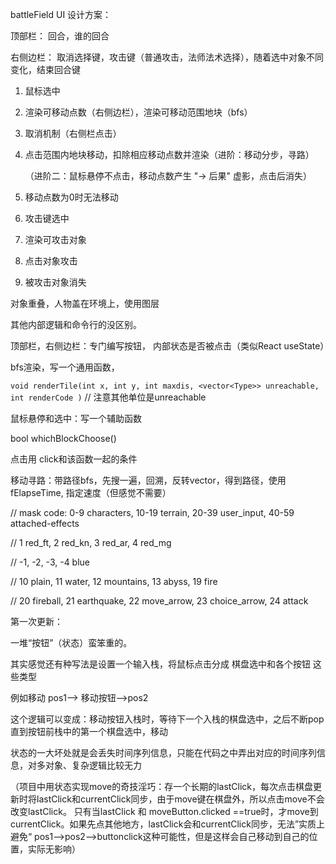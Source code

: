 battleField UI 设计方案：

顶部栏： 回合，谁的回合

右侧边栏： 取消选择键，攻击键（普通攻击，法师法术选择），随着选中对象不同变化，结束回合键

1. 鼠标选中

2. 渲染可移动点数（右侧边栏），渲染可移动范围地块（bfs）

3. 取消机制（右侧栏点击）

4. 点击范围内地块移动，扣除相应移动点数并渲染（进阶：移动分步，寻路）

   （进阶二：鼠标悬停不点击，移动点数产生 "-> 后果" 虚影，点击后消失）

5. 移动点数为0时无法移动
6. 攻击键选中
7. 渲染可攻击对象
8. 点击对象攻击
9. 被攻击对象消失



对象重叠，人物盖在环境上，使用图层

其他内部逻辑和命令行的没区别。

顶部栏，右侧边栏：专门编写按钮， 内部状态是否被点击（类似React useState）

bfs渲染，写一个通用函数，

 `void renderTile(int x, int y, int maxdis, <vector<Type>> unreachable, int renderCode )`  // 注意其他单位是unreachable

鼠标悬停和选中：写一个辅助函数

bool whichBlockChoose()

点击用 click和该函数一起的条件



移动寻路：带路径bfs，先搜一遍，回溯，反转vector，得到路径，使用fElapseTime, 指定速度（但感觉不需要）





  // mask code: 0-9 characters, 10-19 terrain, 20-39 user_input, 40-59 attached-effects

  // 1 red_ft, 2 red_kn, 3 red_ar, 4 red_mg

  // -1, -2, -3, -4 blue

  // 10 plain, 11 water, 12 mountains, 13 abyss, 19 fire

  // 20 fireball, 21 earthquake, 22 move_arrow, 23 choice_arrow, 24 attack





第一次更新：

一堆“按钮”（状态）蛮笨重的。

其实感觉还有种写法是设置一个输入栈，将鼠标点击分成 棋盘选中和各个按钮 这些类型

例如移动  pos1--> 移动按钮-->pos2

这个逻辑可以变成：移动按钮入栈时，等待下一个入栈的棋盘选中，之后不断pop直到按钮前栈中的第一个棋盘选中，移动



状态的一大坏处就是会丢失时间序列信息，只能在代码之中弄出对应的时间序列信息，对多对象、复杂逻辑比较无力



（项目中用状态实现move的奇技淫巧：存一个长期的lastClick，每次点击棋盘更新时将lastClick和currentClick同步，由于move键在棋盘外，所以点击move不会改变lastClick。 只有当lastClick 和 moveButton.clicked ==true时，才move到currentClick。如果先点其他地方，lastClick会和currentClick同步，无法”实质上避免“ pos1-->pos2-->buttonclick这种可能性，但是这样会自己移动到自己的位置，实际无影响）

